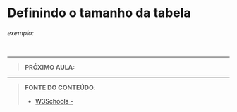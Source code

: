 # Definindo o tamanho da tabela





###### exemplo:

``` css
```





***

> **PRÓXIMO AULA:** [](../table-size)

***


> **FONTE DO CONTEÚDO**:
>
> - [W3Schools - ]()

